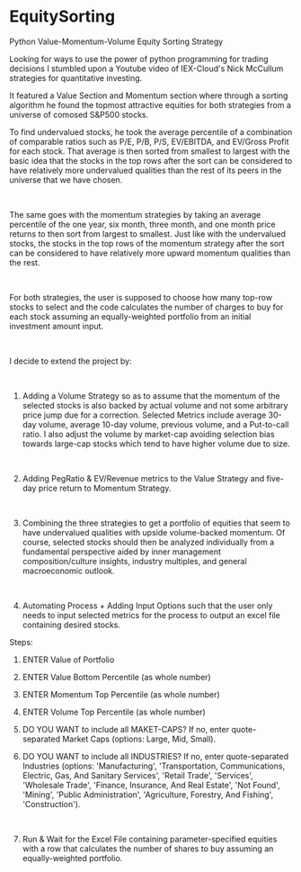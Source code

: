# EquitySorting
Python Value-Momentum-Volume Equity Sorting Strategy


Looking for ways to use the power of python programming for trading decisions I stumbled upon a Youtube video of IEX-Cloud's Nick McCullum strategies for quantitative investing.

 

It featured a Value Section and Momentum section where through a sorting algorithm he found the topmost attractive equities for both strategies from a universe of comosed S&P500 stocks.

 

To find undervalued stocks, he took the average percentile of a combination of comparable ratios such as  P/E, P/B, P/S, EV/EBITDA, and EV/Gross Profit for each stock. That average is then sorted from smallest to largest with the basic idea that the stocks in the top rows after the sort can be considered to have relatively more undervalued qualities than the rest of its peers in the universe that we have chosen. 

​

The same goes with the momentum strategies by taking an average percentile of the one year, six month, three month, and one month price returns to then sort from largest to smallest. Just like with the undervalued stocks, the stocks in the top rows of the momentum strategy after the sort can be considered to have relatively more upward momentum qualities than the rest. 

​

For both strategies, the user is supposed to choose how many top-row stocks to select and the code calculates the number of charges to buy for each stock assuming an equally-weighted portfolio from an initial investment amount input.

​

I decide to extend the project by:

​

1. Adding a Volume Strategy so as to assume that the momentum of the selected stocks is also backed by actual volume and not some arbitrary price jump due for a correction. Selected Metrics include average 30-day volume, average 10-day volume, previous volume, and a Put-to-call ratio. I also adjust the volume by market-cap avoiding selection bias towards large-cap stocks which tend to have higher volume due to size. 

​

2. Adding PegRatio & EV/Revenue metrics to the Value Strategy and five-day price return to Momentum Strategy.

​

3. Combining the three strategies to get a portfolio of equities that seem to have undervalued qualities with upside volume-backed momentum. Of course, selected stocks should then be analyzed individually from a fundamental perspective aided by inner management composition/culture insights, industry multiples, and general macroeconomic outlook.

​

4. Automating Process + Adding Input Options such that the user only needs to input selected metrics for the process to output an excel file containing desired stocks.  

 

Steps:

 1. ENTER Value of Portfolio

 2. ENTER Value Bottom Percentile (as whole number)

 3. ENTER Momentum Top Percentile (as whole number)

 4. ENTER Volume Top Percentile (as whole number)

 5. DO YOU WANT to include all MAKET-CAPS? If no, enter quote-separated Market Caps (options: Large, Mid, Small).

 6. DO YOU WANT to include all INDUSTRIES? If no, enter quote-separated Industries (options: 'Manufacturing', 'Transportation, Communications, Electric, Gas, And Sanitary Services', 'Retail Trade', 'Services', 'Wholesale Trade', 'Finance, Insurance, And Real Estate', 'Not Found', 'Mining', 'Public Administration', 'Agriculture, Forestry, And Fishing', 'Construction').

​

7. Run & Wait for the Excel File containing parameter-specified equities with a row that calculates the number of shares to buy assuming an equally-weighted portfolio. 
